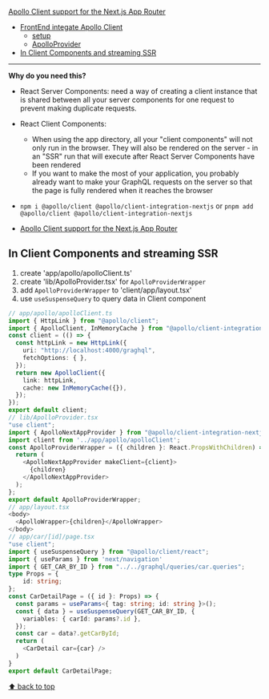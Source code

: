 [Apollo Client support for the Next.js App Router](#top)

- [FrontEnd integate Apollo Client](#frontend-integate-apollo-client)
  - [setup](#setup)
  - [ApolloProvider](#apolloprovider)
- [In Client Components and streaming SSR](#in-client-components-and-streaming-ssr)

--------------------------------------------------------------------------

**Why do you need this?**
- React Server Components: need a way of creating a client instance that is shared between all your server components for one request to prevent making duplicate requests.
- React Client Components: 
  - When using the app directory, all your "client components" will not only run in the browser. They will also be rendered on the server - in an "SSR" run that will execute after React Server Components have been rendered
  - If you want to make the most of your application, you probably already want to make your GraphQL requests on the server so that the page is fully rendered when it reaches the browser

- `npm i @apollo/client @apollo/client-integration-nextjs` or `pnpm add @apollo/client @apollo/client-integration-nextjs`
- [Apollo Client support for the Next.js App Router](https://github.com/apollographql/apollo-client-integrations/tree/main/packages/nextjs)

## In Client Components and streaming SSR

1. create 'app/apollo/apolloClient.ts'
2. create 'lib/ApolloProvider.tsx' for `ApolloProviderWrapper`
3. add `ApolloProviderWrapper` to 'client/app/layout.tsx'
4. use `useSuspenseQuery` to query data in Client component

```ts
// app/apollo/apolloClient.ts
import { HttpLink } from "@apollo/client";
import { ApolloClient, InMemoryCache } from "@apollo/client-integration-nextjs";
const client = (() => {
  const httpLink = new HttpLink({
    uri: "http://localhost:4000/graghql",
    fetchOptions: { },
  });
  return new ApolloClient({
    link: httpLink,
    cache: new InMemoryCache({}),
  });
});
export default client;
// lib/ApolloProvider.tsx
"use client";
import { ApolloNextAppProvider } from "@apollo/client-integration-nextjs";
import client from '../app/apollo/apolloClient';
const ApolloProviderWrapper = ({ children }: React.PropsWithChildren) => {
  return (
    <ApolloNextAppProvider makeClient={client}>
      {children}
    </ApolloNextAppProvider>
  );
};
export default ApolloProviderWrapper;
// app/layout.tsx
<body>
  <ApolloWrapper>{children}</ApolloWrapper>
</body>
// app/car/[id]/page.tsx
"use client";
import { useSuspenseQuery } from "@apollo/client/react";
import { useParams } from 'next/navigation'
import { GET_CAR_BY_ID } from "../../graphql/queries/car.queries";
type Props = {
    id: string;
};
const CarDetailPage = ({ id }: Props) => {
  const params = useParams<{ tag: string; id: string }>();
  const { data } = useSuspenseQuery(GET_CAR_BY_ID, {
    variables: { carId: params?.id },
  });
  const car = data?.getCarById;
  return (
    <CarDetail car={car} />
  )
}
export default CarDetailPage;
```

[⬆ back to top](#top)
